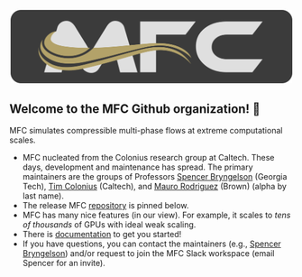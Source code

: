 <p align="center">
  <img src="profile/banner.png" alt="MFC Banner" width="500"/></center>
</p>

## Welcome to the MFC Github organization! 👋

MFC simulates compressible multi-phase flows at extreme computational scales.
* MFC nucleated from the Colonius research group at Caltech.
These days, development and maintenance has spread. 
The primary maintainers are the groups of Professors <a href="https://comp-physics.group">Spencer Bryngelson</a> (Georgia Tech), <a href="https://colonius.caltech.edu/">Tim Colonius</a> (Caltech), and <a href="https://vivo.brown.edu/display/mrodri97">Mauro Rodriguez</a> (Brown) (alpha by last name).
* The release MFC [repository](https://github.com/MFlowCode/MFC) is pinned below.
* MFC has many nice features (in our view). For example, it scales to _tens of thousands_ of GPUs with ideal weak scaling.
* There is [documentation](https://mflowcode.github.io/) to get you started!
* If you have questions, you can contact the maintainers (e.g., [Spencer Bryngelson](mailto:shb@gatech.edu)) and/or request to join the MFC Slack workspace (email Spencer for an invite).
